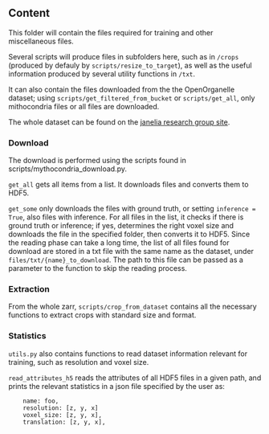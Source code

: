 ## Content
This folder will contain the files required for training and other miscellaneous files.

Several scripts will produce files in subfolders here, such as in `/crops` (produced by defauly by `scripts/resize_to_target`), as well as the useful information produced by several utility functions in `/txt`.

It can also contain the files downloaded from the the OpenOrganelle dataset; using `scripts/get_filtered_from_bucket` or `scripts/get_all`, only mithocondria files or all files are downloaded. 

The whole dataset can be found on the [janelia research group site](https://openorganelle.janelia.org/organelles/mito). 

### Download
The download is performed using the scripts found in scripts/mythocondria_download.py.

`get_all` gets all items from a list. It downloads files and converts them to HDF5. 

`get_some` only downloads the files with ground truth, or setting `inference = True`, also files with inference. For all files in the list, it checks if there is ground truth or inference; if yes, determines the right voxel size and downloads the file in the specified folder, then converts it to HDF5.
Since the reading phase can take a long time, the list of all files found for download are stored in a txt file with the same name as the dataset, under `files/txt/{name}_to_download`. The path to this file can be passed as a parameter to the function to skip the reading process. 

### Extraction
From the whole zarr, `scripts/crop_from_dataset` contains all the necessary functions to extract crops with standard size and format. 

### Statistics
`utils.py` also contains functions to read dataset information relevant for training, such as resolution and voxel size.

`read_attributes_h5` reads the attributes of all HDF5 files in a given path, and prints the relevant statistics in a json file specified by the user as:
```
    name: foo,
    resolution: [z, y, x]
    voxel_size: [z, y, x],
    translation: [z, y, x],
```
